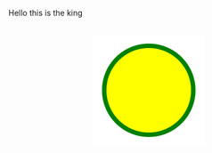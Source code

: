 Hello this is the king
<div align="center">
	<br>
	<a href="https://raw.githubusercontent.com/Rishi-Sharma/main/readme.md">
		<img src="header.svg">
	</a>
	<br>
</div>
